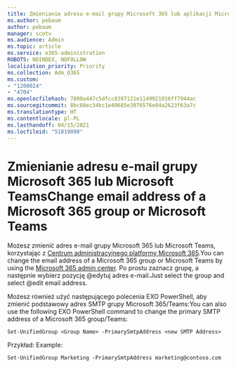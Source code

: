 ```yaml
---
title: Zmienianie adresu e-mail grupy Microsoft 365 lub aplikacji Microsoft Teams
ms.author: pebaum
author: pebaum
manager: scotv
ms.audience: Admin
ms.topic: article
ms.service: o365-administration
ROBOTS: NOINDEX, NOFOLLOW
localization_priority: Priority
ms.collection: Adm_O365
ms.custom:
- "1200024"
- "4704"
ms.openlocfilehash: 7800a447c5dfcc8397121e1149921916ff7944ac
ms.sourcegitcommit: 8bc60ec34bc1e40685e3976576e04a2623f63a7c
ms.translationtype: HT
ms.contentlocale: pl-PL
ms.lasthandoff: 04/15/2021
ms.locfileid: "51819090"
---
```

# <a name="change-email-address-of-a-microsoft-365-group-or-microsoft-teams"></a><span data-ttu-id="b6462-102">Zmienianie adresu e-mail grupy Microsoft 365 lub Microsoft Teams</span><span class="sxs-lookup"><span data-stu-id="b6462-102">Change email address of a Microsoft 365 group or Microsoft Teams</span></span>

<span data-ttu-id="b6462-103">Możesz zmienić adres e-mail grupy Microsoft 365 lub Microsoft Teams, korzystając z [Centrum administracyjnego platformy Microsoft 365](https://admin.microsoft.com/).</span><span class="sxs-lookup"><span data-stu-id="b6462-103">You can change the email address of a Microsoft 365 group or Microsoft Teams by using the [Microsoft 365 admin center](https://admin.microsoft.com/).</span></span> <span data-ttu-id="b6462-104">Po prostu zaznacz grupę, a następnie wybierz pozycję @edytuj adres e-mail.</span><span class="sxs-lookup"><span data-stu-id="b6462-104">Just select the group and select @edit email address.</span></span>

<span data-ttu-id="b6462-105">Możesz również użyć następującego polecenia EXO PowerShell, aby zmienić podstawowy adres SMTP grupy Microsoft 365/Teams:</span><span class="sxs-lookup"><span data-stu-id="b6462-105">You can also use the following EXO PowerShell command to change the primary SMTP address of a Microsoft 365 group/Teams:</span></span>

`Set-UnifiedGroup <Group Name> -PrimarySmtpAddress <new SMTP Address>`

<span data-ttu-id="b6462-106">Przykład: </span><span class="sxs-lookup"><span data-stu-id="b6462-106">Example:</span></span>

`Set-UnifiedGroup Marketing -PrimarySmtpAddress marketing@contoso.com`

